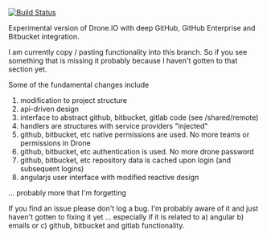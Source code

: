 [![Build Status](http://test.drone.io/v1/badge/github.com/bradrydzewski/drone/status.svg?branch=exp)](http://test.drone.io/github.com/bradrydzewski/drone)

Experimental version of Drone.IO with deep GitHub, GitHub Enterprise and Bitbucket integration.

I am currently copy / pasting functionality into this branch. So if you see something that is missing it
probably because I haven't gotten to that section yet.

Some of the fundamental changes include

1. modification to project structure
2. api-driven design
3. interface to abstract github, bitbucket, gitlab code (see /shared/remote)
4. handlers are structures with service providers "injected"
5. github, bitbucket, etc native permissions are used. No more teams or permissions in Drone
6. github, bitbucket, etc authentication is used. No more drone password
7. github, bitbucket, etc repository data is cached upon login (and subsequent logins)
8. angularjs user interface with modified reactive design

... probably more that I'm forgetting

If you find an issue please don't log a bug. I'm probably aware of it and just haven't gotten to fixing it yet ... especially if it is related to a) angular b) emails or c) github, bitbucket and gitlab functionality.